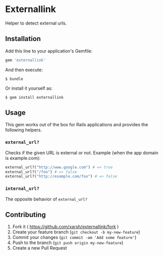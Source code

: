 # Externallink

Helper to detect external urls.

## Installation

Add this line to your application's Gemfile:

```ruby
gem 'externallink'
```

And then execute:

    $ bundle

Or install it yourself as:

    $ gem install externallink

## Usage

This gem works out of the box for Rails applications and provides the following helpers.

### `external_url?`

Checks if the given URL is external or not.
Example (when the app domain is example.com):

```ruby
external_url?("http://www.google.com") # => true
external_url?("/foo") # => false
external_url?("http://example.com/foo") # => false
```

### `internal_url?`

The opposite behavior of `external_url?`


## Contributing

1. Fork it ( https://github.com/xarsh/externallink/fork )
2. Create your feature branch (`git checkout -b my-new-feature`)
3. Commit your changes (`git commit -am 'Add some feature'`)
4. Push to the branch (`git push origin my-new-feature`)
5. Create a new Pull Request
